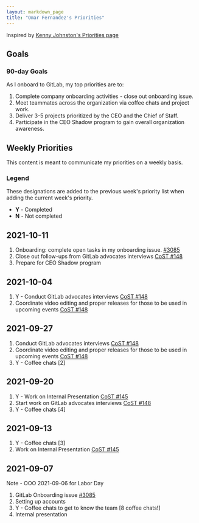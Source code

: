 ```yaml
---
layout: markdown_page
title: "Omar Fernandez's Priorities"
---
```


Inspired by [Kenny Johnston's Priorities page](https://gitlab.com/kencjohnston/README/-/blob/master/Priorities.md)

## Goals

### 90-day Goals

As I onboard to GitLab, my top priorities are to:
1. Complete company onboarding activities - close out onboarding issue.
1. Meet teammates across the organization via coffee chats and project work.
1. Deliver 3-5 projects prioritized by the CEO and the Chief of Staff.
1. Participate in the CEO Shadow program to gain overall organization awareness.

## Weekly Priorities
This content is meant to communicate my priorities on a weekly basis.

### Legend
These designations are added to the previous week's priority list when adding the current week's priority.
* **Y** - Completed
* **N** - Not completed

## 2021-10-11
1. Onboarding: complete open tasks in my onboarding issue. [#3085](https://gitlab.com/gitlab-com/team-member-epics/employment/-/issues/3085)
1. Close out follow-ups from GitLab advocates interviews [CoST #148](https://gitlab.com/gitlab-com/chief-of-staff-team/cos-team/-/issues/148)
1. Prepare for CEO Shadow program

## 2021-10-04
1. Y - Conduct GitLab advocates interviews [CoST #148](https://gitlab.com/gitlab-com/chief-of-staff-team/cos-team/-/issues/148)
1. Coordinate video editing and proper releases for those to be used in upcoming events [CoST #148](https://gitlab.com/gitlab-com/chief-of-staff-team/cos-team/-/issues/148)

## 2021-09-27
1. Conduct GitLab advocates interviews [CoST #148](https://gitlab.com/gitlab-com/chief-of-staff-team/cos-team/-/issues/148)
1. Coordinate video editing and proper releases for those to be used in upcoming events [CoST #148](https://gitlab.com/gitlab-com/chief-of-staff-team/cos-team/-/issues/148)
1. Y - Coffee chats [2]

## 2021-09-20
1. Y - Work on Internal Presentation [CoST #145](https://gitlab.com/gitlab-com/chief-of-staff-team/cos-team/-/issues/145)
1. Start work on GitLab advocates interviews [CoST #148](https://gitlab.com/gitlab-com/chief-of-staff-team/cos-team/-/issues/148)
1. Y - Coffee chats [4]

## 2021-09-13
1. Y - Coffee chats [3]
1. Work on Internal Presentation [CoST #145](https://gitlab.com/gitlab-com/chief-of-staff-team/cos-team/-/issues/145)

## 2021-09-07
Note - OOO 2021-09-06 for Labor Day
1. GitLab Onboarding issue [#3085](https://gitlab.com/gitlab-com/team-member-epics/employment/-/issues/3085)
1. Setting up accounts
1. Y - Coffee chats to get to know the team [8 coffee chats!]
1. Internal presentation
